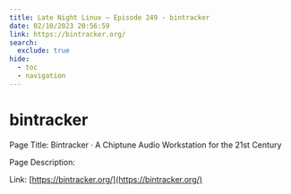 ```yaml
---
title: Late Night Linux – Episode 249 - bintracker
date: 02/10/2023 20:56:59
link: https://bintracker.org/
search:
  exclude: true
hide:
  - toc
  - navigation
---
```


# bintracker

Page Title: Bintracker · A Chiptune Audio Workstation for the 21st Century

Page Description:  

Link: [https://bintracker.org/](https://bintracker.org/)